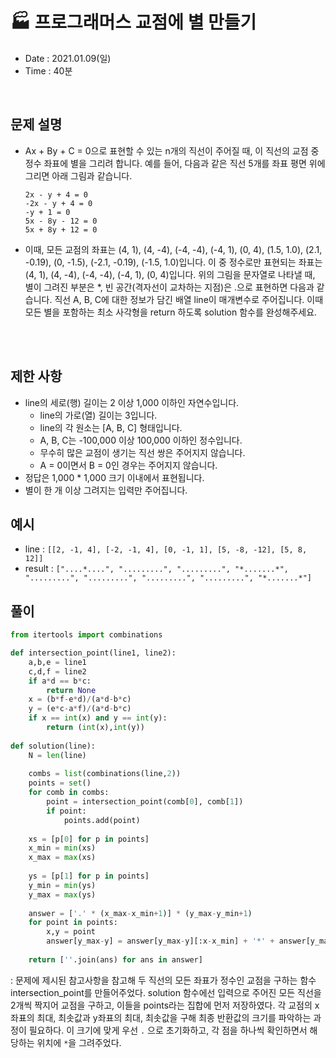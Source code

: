 # 🏭 프로그래머스 교점에 별 만들기
- Date : 2021.01.09(일)
- Time : 40분
<br>

## 문제 설명

- Ax + By + C = 0으로 표현할 수 있는 n개의 직선이 주어질 때, 이 직선의 교점 중 정수 좌표에 별을 그리려 합니다. 예를 들어, 다음과 같은 직선 5개를 좌표 평면 위에 그리면 아래 그림과 같습니다.
    ```
    2x - y + 4 = 0
    -2x - y + 4 = 0
    -y + 1 = 0
    5x - 8y - 12 = 0
    5x + 8y + 12 = 0
    ```
- 이때, 모든 교점의 좌표는 (4, 1), (4, -4), (-4, -4), (-4, 1), (0, 4), (1.5, 1.0), (2.1, -0.19), (0, -1.5), (-2.1, -0.19), (-1.5, 1.0)입니다. 이 중 정수로만 표현되는 좌표는 (4, 1), (4, -4), (-4, -4), (-4, 1), (0, 4)입니다. 위의 그림을 문자열로 나타낼 때, 별이 그려진 부분은 *, 빈 공간(격자선이 교차하는 지점)은 .으로 표현하면 다음과 같습니다. 직선 A, B, C에 대한 정보가 담긴 배열 line이 매개변수로 주어집니다. 이때 모든 별을 포함하는 최소 사각형을 return 하도록 solution 함수를 완성해주세요.

<br><br>

## 제한 사항
- line의 세로(행) 길이는 2 이상 1,000 이하인 자연수입니다.
    - line의 가로(열) 길이는 3입니다.
    - line의 각 원소는 [A, B, C] 형태입니다.
    - A, B, C는 -100,000 이상 100,000 이하인 정수입니다.
    - 무수히 많은 교점이 생기는 직선 쌍은 주어지지 않습니다.
    - A = 0이면서 B = 0인 경우는 주어지지 않습니다.
- 정답은 1,000 * 1,000 크기 이내에서 표현됩니다.
- 별이 한 개 이상 그려지는 입력만 주어집니다.

## 예시
- line : ```[[2, -1, 4], [-2, -1, 4], [0, -1, 1], [5, -8, -12], [5, 8, 12]]```
- result : ```["....*....", ".........", ".........", "*.......*", ".........", ".........", ".........", ".........", "*.......*"]```

## 풀이
```python
from itertools import combinations

def intersection_point(line1, line2):
    a,b,e = line1
    c,d,f = line2
    if a*d == b*c:
        return None
    x = (b*f-e*d)/(a*d-b*c)
    y = (e*c-a*f)/(a*d-b*c)
    if x == int(x) and y == int(y):
        return (int(x),int(y))
    
def solution(line):
    N = len(line)
    
    combs = list(combinations(line,2))
    points = set()
    for comb in combs:
        point = intersection_point(comb[0], comb[1])
        if point:
            points.add(point)
            
    xs = [p[0] for p in points]
    x_min = min(xs)
    x_max = max(xs)
    
    ys = [p[1] for p in points]
    y_min = min(ys)
    y_max = max(ys)
    
    answer = ['.' * (x_max-x_min+1)] * (y_max-y_min+1)
    for point in points:
        x,y = point
        answer[y_max-y] = answer[y_max-y][:x-x_min] + '*' + answer[y_max-y][x-x_min+1:]
        
    return [''.join(ans) for ans in answer]
```
: 문제에 제시된 참고사항을 참고해 두 직선의 모든 좌표가 정수인 교점을 구하는 함수 intersection_point를 만들어주었다. solution 함수에선 입력으로 주어진 모든 직선을 2개씩 짝지어 교점을 구하고, 이들을 points라는 집합에 먼저 저장하였다. 각 교점의 x좌표의 최대, 최솟값과 y좌표의 최대, 최솟값을 구해 최종 반환값의 크기를 파악하는 과정이 필요하다. 이 크기에 맞게 우선 ```.``` 으로 초기화하고, 각 점을 하나씩 확인하면서 해당하는 위치에 ```*```을 그려주었다.